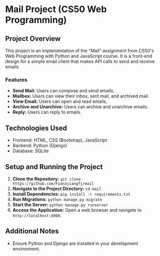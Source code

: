# Mail Project (CS50 Web Programming)

## Project Overview

This project is an implementation of the "Mail" assignment from CS50's Web Programming with Python and JavaScript course. It is a front-end design for a simple email client that makes API calls to send and receive emails.

### Features

- **Send Mail:** Users can compose and send emails.
- **Mailbox:** Users can view their inbox, sent mail, and archived mail.
- **View Email:** Users can open and read emails.
- **Archive and Unarchive:** Users can archive and unarchive emails.
- **Reply:** Users can reply to emails.

## Technologies Used

- Frontend: HTML, CSS (Bootstrap), JavaScript
- Backend: Python (Django)
- Database: SQLite
  
## Setup and Running the Project

1. **Clone the Repository:** `git clone https://github.com/Fionajiangfj/mail`
2. **Navigate to the Project Directory:** `cd mail`
3. **Install Dependencies:** `pip install -r requirements.txt`
4. **Run Migrations:** `python manage.py migrate`
5. **Start the Server:** `python manage.py runserver`
6. **Access the Application:** Open a web browser and navigate to `http://localhost:8000`.

## Additional Notes

- Ensure Python and Django are installed in your development environment.
